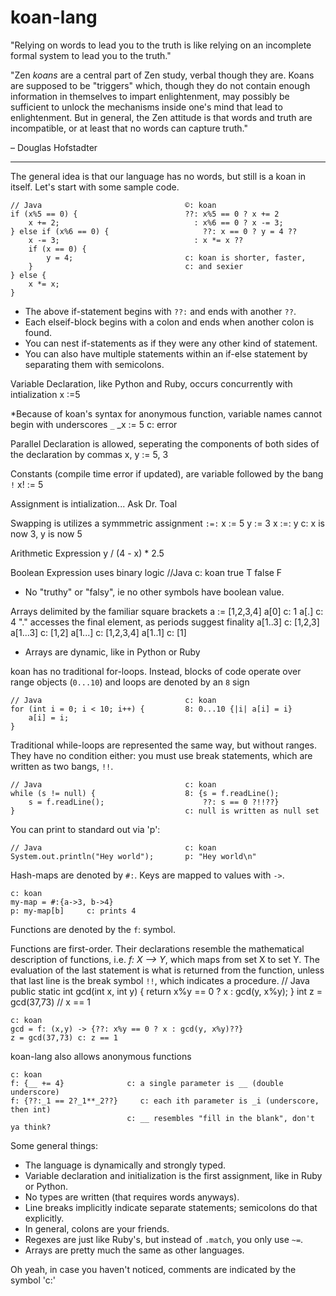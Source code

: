 koan-lang
=================

"Relying on words to lead you to the truth is like relying on an incomplete formal system to lead you to the truth."

"Zen *koans* are a central part of Zen study, verbal though they are. Koans are supposed to be "triggers" which, though they do not contain enough information in themselves to impart enlightenment, may possibly be sufficient to unlock the mechanisms inside one's mind that lead to enlightenment. But in general, the Zen attitude is that words and truth are incompatible, or at least that no words can capture truth." 

– Douglas Hofstadter

--------------------------------

The general idea is that our language has no words, but still is a koan in itself. Let's start with some sample code.

    // Java                                ©: koan
    if (x%5 == 0) {                        ??: x%5 == 0 ? x += 2
        x += 2;                              : x%6 == 0 ? x -= 3;
    } else if (x%6 == 0) {                     ??: x == 0 ? y = 4 ??
        x -= 3;                              : x *= x ??
        if (x == 0) {
            y = 4;                         c: koan is shorter, faster,
        }                                  c: and sexier
    } else {
        x *= x;
    }

* The above if-statement begins with `??:` and ends with another `??`.  
* Each elseif-block begins with a colon and ends when another colon is found.  
* You can nest if-statements as if they were any other kind of statement.
* You can also have multiple statements within an if-else statement by separating them with semicolons.

Variable Declaration, like Python and Ruby, occurs concurrently with intialization
    x :=5
    
*Because of koan's syntax for anonymous function, variable names cannot begin with underscores `_`
    _x := 5
    c: error

Parallel Declaration is allowed, seperating the components of both sides of the declaration by commas
    x, y := 5, 3
    
Constants (compile time error if updated), are variable followed by the bang `!`
    x! := 5
    
Assignment is intialization... Ask Dr. Toal    
    
Swapping is utilizes a symmmetric assignment `:=:`
    x := 5
    y := 3
    x :=: y
    c: x is now 3, y is now 5
    
Arithmetic Expression
    y / (4 - x) * 2.5
    
Boolean Expression uses binary logic 
    //Java                                 c: koan
    true                                   T
    false                                  F
    
* No "truthy" or "falsy", ie no other symbols have boolean value.

Arrays delimited by the familiar square brackets 
    a := [1,2,3,4]
    a[0]       c: 1
    a[.]       c: 4  "." accesses the final element, as periods suggest finality
    a[1..3]    c: [1,2,3]
    a[1...3]   c: [1,2]
    a[1...]    c: [1,2,3,4]
    a[1..1]    c: [1]
* Arrays are dynamic, like in Python or Ruby

koan has no traditional for-loops. Instead, blocks of code operate over range objects (`0...10`) and loops are denoted by an `8` sign

    // Java                                c: koan
    for (int i = 0; i < 10; i++) {         8: 0...10 {|i| a[i] = i}
        a[i] = i; 
    }

Traditional while-loops are represented the same way, but without ranges.  They have no condition either: you must use break statements, which are written as two bangs, `!!`.

    // Java                                c: koan
    while (s != null) {                    8: {s = f.readLine();
        s = f.readLine();                      ??: s == 0 ?!!??}
    }                                      c: null is written as null set

You can print to standard out via 'p':

    // Java                                c: koan
    System.out.println("Hey world");       p: "Hey world\n"
    


Hash-maps are denoted by `#:`.  Keys are mapped to values with `->`.

    c: koan
    my-map = #:{a->3, b->4}
    p: my-map[b]     c: prints 4

Functions are denoted by the `f`: symbol.

Functions are first-order.  Their declarations resemble the mathematical description of functions, i.e. _f: X ⟶ Y_, which maps from set X to set Y. 
The evaluation of the last statement is what is returned from the function, unless that last line is the break symbol `!!`, which indicates a procedure.
    // Java
    public static int gcd(int x, int y) {
        return x%y == 0 ? x : gcd(y, x%y); 
    }
    int z = gcd(37,73) // x == 1
    
    c: koan
    gcd = f: (x,y) -> {??: x%y == 0 ? x : gcd(y, x%y)??}
    z = gcd(37,73) c: z == 1
    

koan-lang also allows anonymous functions

    c: koan
    f: {__ += 4}              c: a single parameter is __ (double underscore) 
    f: {??:_1 == 2?_1**_2??}     c: each ith parameter is _i (underscore, then int)
                              c: __ resembles "fill in the blank", don't ya think?

Some general things:
* The language is dynamically and strongly typed.
* Variable declaration and initialization is the first assignment, like in Ruby or Python.
* No types are written (that requires words anyways).
* Line breaks implicitly indicate separate statements; semicolons do that explicitly.
* In general, colons are your friends.
* Regexes are just like Ruby's, but instead of `.match`, you only use `~=`.
* Arrays are pretty much the same as other languages.

Oh yeah, in case you haven't noticed, comments are indicated by the symbol 'c:'

